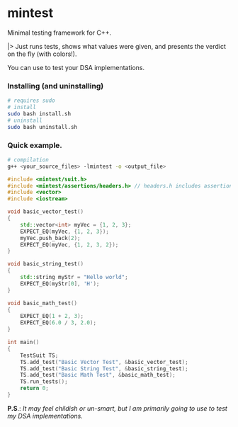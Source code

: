 # mintest
Minimal testing framework for C++.

|> Just runs tests, shows what values were given, and presents the verdict on the fly (with colors!).

You can use to test your DSA implementations. 

### Installing (and uninstalling)
```bash
# requires sudo
# install
sudo bash install.sh
# uninstall
sudo bash uninstall.sh
```

### Quick example.

```bash
# compilation
g++ <your_source_files> -lmintest -o <output_file>
```

```cpp
#include <mintest/suit.h>
#include <mintest/assertions/headers.h> // headers.h includes assertion function
#include <vector>
#include <iostream>

void basic_vector_test()
{
    std::vector<int> myVec = {1, 2, 3};
    EXPECT_EQ(myVec, {1, 2, 3});
    myVec.push_back(2);
    EXPECT_EQ(myVec, {1, 2, 3, 2});
}

void basic_string_test()
{
    std::string myStr = "Hello world";
    EXPECT_EQ(myStr[0], 'H');
}

void basic_math_test()
{
    EXPECT_EQ(1 + 2, 3);
    EXPECT_EQ(6.0 / 3, 2.0);
}

int main()
{
    TestSuit TS;
    TS.add_test("Basic Vector Test", &basic_vector_test);
    TS.add_test("Basic String Test", &basic_string_test);
    TS.add_test("Basic Math Test", &basic_math_test);
    TS.run_tests();
    return 0;
}
```


**P.S**.: *It may feel childish or un-smart, but I am primarily going to use to test my DSA implementations.*
